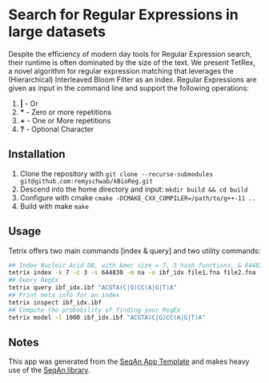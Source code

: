 # Search for Regular Expressions in large datasets
Despite the efficiency of modern day tools for Regular Expression search, their runtime is often dominated by the size of the text. We present TetRex, a novel algorithm for regular expression matching that leverages the (Hierarchical) Interleaved Bloom Filter as an index. Regular Expressions are given as input in the command line and support the following operations:

1. **|** - Or
2. __*__ - Zero or more repetitions
3. **+** - One or More repetitions
4. **?** - Optional Character


## Installation

1. Clone the repository with
```git clone --recurse-submodules git@github.com:remyschwab/kBioReg.git```
2. Descend into the home directory and input:
```mkdir build && cd build```
3. Configure with cmake ```cmake -DCMAKE_CXX_COMPILER=/path/to/g++-11 ..```
4. Build with make ```make```

## Usage
Tetrix offers two main commands [index & query] and two utility commands:
```bash
## Index Nucleic Acid DB, with kmer size = 7, 3 hash functions, & 644830 bits per Bloom Filter, each input file represents a bin
tetrix index -k 7 -c 3 -s 644830 -m na -o ibf_idx file1.fna file2.fna
## Query RegEx
tetrix query ibf_idx.ibf "ACGTA(C|G)CC(A|G|T)A"
## Print meta info for an index
tetrix inspect ibf_idx.ibf
## Compute the probability of finding your RegEx
tetrix model -l 1000 ibf_idx.ibf "ACGTA(C|G)CC(A|G|T)A"
```

## Notes
This app was generated from the [SeqAn App Template](https://github.com/seqan/app-template) and makes heavy use of the [SeqAn library](https://github.com/seqan/seqan3/tree/4668203ee1526b4ac3dbdc47869bee72253f684c).
